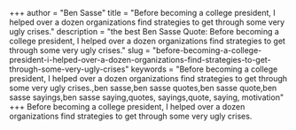 +++
author = "Ben Sasse"
title = "Before becoming a college president, I helped over a dozen organizations find strategies to get through some very ugly crises."
description = "the best Ben Sasse Quote: Before becoming a college president, I helped over a dozen organizations find strategies to get through some very ugly crises."
slug = "before-becoming-a-college-president-i-helped-over-a-dozen-organizations-find-strategies-to-get-through-some-very-ugly-crises"
keywords = "Before becoming a college president, I helped over a dozen organizations find strategies to get through some very ugly crises.,ben sasse,ben sasse quotes,ben sasse quote,ben sasse sayings,ben sasse saying,quotes, sayings,quote, saying, motivation"
+++
Before becoming a college president, I helped over a dozen organizations find strategies to get through some very ugly crises.
